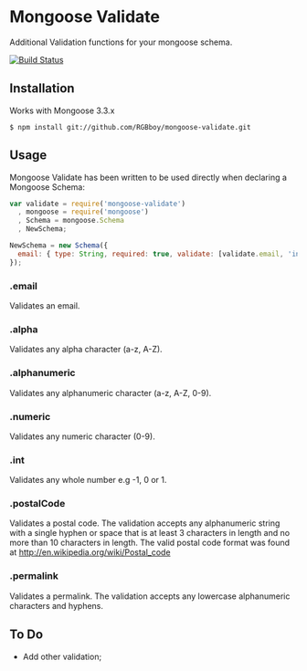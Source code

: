 # Mongoose Validate

  Additional Validation functions for your mongoose schema.

  [![Build Status](https://secure.travis-ci.org/RGBboy/mongoose-validate.png)](http://travis-ci.org/RGBboy/mongoose-validate)

## Installation

  Works with Mongoose 3.3.x

    $ npm install git://github.com/RGBboy/mongoose-validate.git

## Usage

Mongoose Validate has been written to be used directly when declaring a Mongoose Schema:

``` javascript
var validate = require('mongoose-validate')
  , mongoose = require('mongoose')
  , Schema = mongoose.Schema
  , NewSchema;

NewSchema = new Schema({
  email: { type: String, required: true, validate: [validate.email, 'invalid email address'] }
});

```

### .email

Validates an email.

### .alpha

Validates any alpha character (a-z, A-Z).

### .alphanumeric

Validates any alphanumeric character (a-z, A-Z, 0-9).

### .numeric

Validates any numeric character (0-9).

### .int

Validates any whole number e.g -1, 0 or 1.

### .postalCode

Validates a postal code. The validation accepts any alphanumeric string with a single hyphen
or space that is at least 3 characters in length and no more than 10 characters in length.
The valid postal code format was found at http://en.wikipedia.org/wiki/Postal_code

### .permalink

Validates a permalink. The validation accepts any lowercase alphanumeric characters and hyphens.

## To Do

  * Add other validation;
